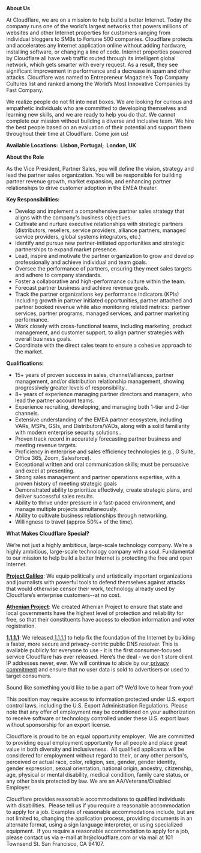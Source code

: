 <div class="content-intro">
	<div><strong>About Us</strong></div>
	<div>
		<p>At Cloudflare, we are on a mission to help build a better Internet. Today the company runs one of the world’s largest networks that powers millions of websites and other Internet properties for customers ranging from individual bloggers to SMBs to Fortune 500 companies. Cloudflare protects and accelerates any Internet application online without adding hardware, installing software, or changing a line of code. Internet properties powered by Cloudflare all have web traffic routed through its intelligent global network, which gets smarter with every request. As a result, they see significant improvement in performance and a decrease in spam and other attacks. Cloudflare was named to Entrepreneur Magazine’s Top Company Cultures list and ranked among the World’s Most Innovative Companies by Fast Company.&nbsp;</p>
		<p><span style="font-weight: 400;">We realize people do not fit into neat boxes. We are looking for curious and empathetic individuals who are committed to developing themselves and learning new skills, and we are ready to help you do that. We cannot complete our mission without building a diverse and inclusive team. We hire the best people based on an evaluation of their potential and support them throughout their time at Cloudflare. Come join us!&nbsp;</span></p>
	</div>
</div>
<p><strong>Available Locations:&nbsp; Lisbon, Portugal;&nbsp; London, UK</strong></p>
<p><strong>About the Role</strong></p>
<p>As the Vice President, Partner Sales, you will define the vision, strategy and lead the partner sales organization. You will be responsible for building partner revenue growth, market expansion, and enhancing partner relationships to drive customer adoption in the EMEA theater.&nbsp;&nbsp;&nbsp;&nbsp;</p>
<p><strong>Key Responsibilities:</strong></p>
<ul>
	<li>Develop and implement a comprehensive partner sales strategy that aligns with the company's business objectives.</li>
	<li>Cultivate and nurture executive relationships with strategic partners (distributors, resellers, service providers, alliance partners, managed service providers, global systems integrators, etc.)</li>
	<li>Identify and pursue new partner-initiated opportunities and strategic partnerships to expand market presence.</li>
	<li>Lead, inspire and motivate the partner organization to grow and develop professionally and achieve individual and team goals.</li>
	<li>Oversee the performance of partners, ensuring they meet sales targets and adhere to company standards.</li>
	<li>Foster a collaborative and high-performance culture within the team.</li>
	<li>Forecast partner business and achieve revenue goals.</li>
	<li>Track the partner organizations key performance indicators (KPIs) including growth in partner initiated opportunities, partner attached and partner booked revenue while also monitoring related metrics:&nbsp; partner services, partner programs, managed services, and partner marketing performance.</li>
	<li>Work closely with cross-functional teams, including marketing, product management, and customer support, to align partner strategies with overall business goals.</li>
	<li>Coordinate with the direct sales team to ensure a cohesive approach to the market.</li>
</ul>
<p><strong>Qualifications:</strong></p>
<ul>
	<li>15+ years of proven success in sales, channel/alliances, partner management, and/or distribution relationship management, showing progressively greater levels of responsibility..&nbsp;&nbsp;</li>
	<li>8+ years of experience managing partner directors and managers, who lead the partner account teams.&nbsp;&nbsp;</li>
	<li>Experience recruiting, developing, and managing both 1-tier and 2-tier channels.</li>
	<li>Extensive understanding of the EMEA partner ecosystem, including VARs, MSPs, GSIs, and Distributors/VADs, along with a solid familiarity with modern enterprise security solutions..</li>
	<li>Proven track record in accurately forecasting partner business and meeting revenue targets.</li>
	<li>Proficiency in enterprise and sales efficiency technologies (e.g., G Suite, Office 365, Zoom, Salesforce).</li>
	<li>Exceptional written and oral communication skills; must be persuasive and excel at presenting.</li>
	<li>Strong sales management and partner operations expertise, with a proven history of meeting strategic goals</li>
	<li>Demonstrated ability to prioritize effectively, create strategic plans, and deliver successful sales results.</li>
	<li>Ability to thrive under pressure in a fast-paced environment, and manage multiple projects simultaneously.</li>
	<li>Ability to cultivate business relationships through networking.</li>
	<li>Willingness to travel (approx 50%+ of the time).</li>
</ul>
<div class="content-conclusion">
	<p><strong>What Makes Cloudflare Special?</strong></p>
	<p><span style="font-weight: 400;">We’re not just a highly ambitious, large-scale technology company. We’re a highly ambitious, large-scale technology company with a soul. Fundamental to our mission to help build a better Internet is protecting the free and open Internet.</span></p>
	<p><a href="https://blog.cloudflare.com/protecting-free-expression-online/"><strong>Project Galileo</strong></a><span style="font-weight: 400;">: We equip politically and artistically important organizations and journalists with powerful tools to defend themselves against attacks that would otherwise censor their work, technology already used by Cloudflare’s enterprise customers--at no cost.</span></p>
	<p><strong><a href="https://www.cloudflare.com/athenian/">Athenian Project</a></strong><span style="font-weight: 400;">: We created Athenian Project to ensure that state and local governments have the highest level of protection and reliability for free, so that their constituents have access to election information and voter registration.</span></p>
	<p><a href="https://1.1.1.1/"><strong>1.1.1.1</strong></a><span style="font-weight: 400;">: We released</span><a href="https://1.1.1.1/"> <span style="font-weight: 400;">1.1.1.1</span></a><span style="font-weight: 400;"> to help fix the foundation of the Internet by building a faster, more secure and privacy-centric public DNS resolver. This is available publicly for everyone to use - it is the first consumer-focused service Cloudflare has ever released. Here’s the deal - we don’t store client IP addresses never, ever. We will continue to abide by our</span><a href="https://developers.cloudflare.com/1.1.1.1/privacy/public-dns-resolver"> privacy commitment</a><span style="font-weight: 400;"> and ensure that no user data is sold to advertisers or used to target consumers.</span></p>
	<p><span style="font-weight: 400;">Sound like something you’d like to be a part of? We’d love to hear from you!</span></p>
	<p><span style="font-weight: 400;">This position may require access to information protected under U.S. export control laws, including the U.S. Export Administration Regulations. Please note that any offer of employment may be conditioned on your authorization to receive software or technology controlled under these U.S. export laws without sponsorship for an export license.</span></p>
	<p><span style="font-weight: 400;">Cloudflare is proud to be an equal opportunity employer. &nbsp;We are committed to providing equal employment opportunity for all people and place great value in both diversity and inclusiveness. &nbsp;All qualified applicants will be considered for employment without regard to their, or any other person's, perceived or actual</span> <span style="font-weight: 400;">race, color, religion, sex, gender, gender identity, gender expression, sexual orientation, national origin, ancestry, citizenship, age, physical or mental disability, medical condition, family care status, or any other basis protected by law. </span><span style="font-weight: 400;">We are an AA/Veterans/Disabled Employer.</span></p>
	<p><span style="font-weight: 400;">Cloudflare provides reasonable accommodations to qualified individuals with disabilities. &nbsp;Please tell us if you require a reasonable accommodation to apply for a job. Examples of reasonable accommodations include, but are not limited to, changing the application process, providing documents in an alternate format, using a sign language interpreter, or using specialized equipment. &nbsp;If you require a reasonable accommodation to apply for a job, please contact us via e-mail at </span><span style="font-weight: 400;">hr@cloudflare.com</span><span style="font-weight: 400;"> or via mail at 101 Townsend St. San Francisco, CA 94107.</span></p>
</div>